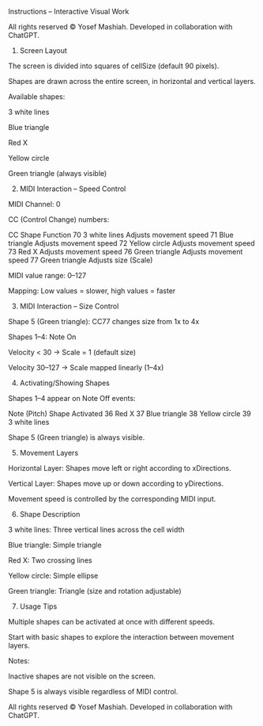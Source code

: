 Instructions – Interactive Visual Work

All rights reserved © Yosef Mashiah. Developed in collaboration with ChatGPT.

1. Screen Layout

The screen is divided into squares of cellSize (default 90 pixels).

Shapes are drawn across the entire screen, in horizontal and vertical layers.

Available shapes:

3 white lines

Blue triangle

Red X

Yellow circle

Green triangle (always visible)

2. MIDI Interaction – Speed Control

MIDI Channel: 0

CC (Control Change) numbers:

CC	Shape	Function
70	3 white lines	Adjusts movement speed
71	Blue triangle	Adjusts movement speed
72	Yellow circle	Adjusts movement speed
73	Red X	Adjusts movement speed
76	Green triangle	Adjusts movement speed
77	Green triangle	Adjusts size (Scale)

MIDI value range: 0–127

Mapping: Low values = slower, high values = faster

3. MIDI Interaction – Size Control

Shape 5 (Green triangle): CC77 changes size from 1x to 4x

Shapes 1–4: Note On

Velocity < 30 → Scale = 1 (default size)

Velocity 30–127 → Scale mapped linearly (1–4x)

4. Activating/Showing Shapes

Shapes 1–4 appear on Note Off events:

Note (Pitch)	Shape Activated
36	Red X
37	Blue triangle
38	Yellow circle
39	3 white lines

Shape 5 (Green triangle) is always visible.

5. Movement Layers

Horizontal Layer: Shapes move left or right according to xDirections.

Vertical Layer: Shapes move up or down according to yDirections.

Movement speed is controlled by the corresponding MIDI input.

6. Shape Description

3 white lines: Three vertical lines across the cell width

Blue triangle: Simple triangle

Red X: Two crossing lines

Yellow circle: Simple ellipse

Green triangle: Triangle (size and rotation adjustable)

7. Usage Tips

Multiple shapes can be activated at once with different speeds.

Start with basic shapes to explore the interaction between movement layers.

Notes:

Inactive shapes are not visible on the screen.

Shape 5 is always visible regardless of MIDI control.

All rights reserved © Yosef Mashiah. Developed in collaboration with ChatGPT.